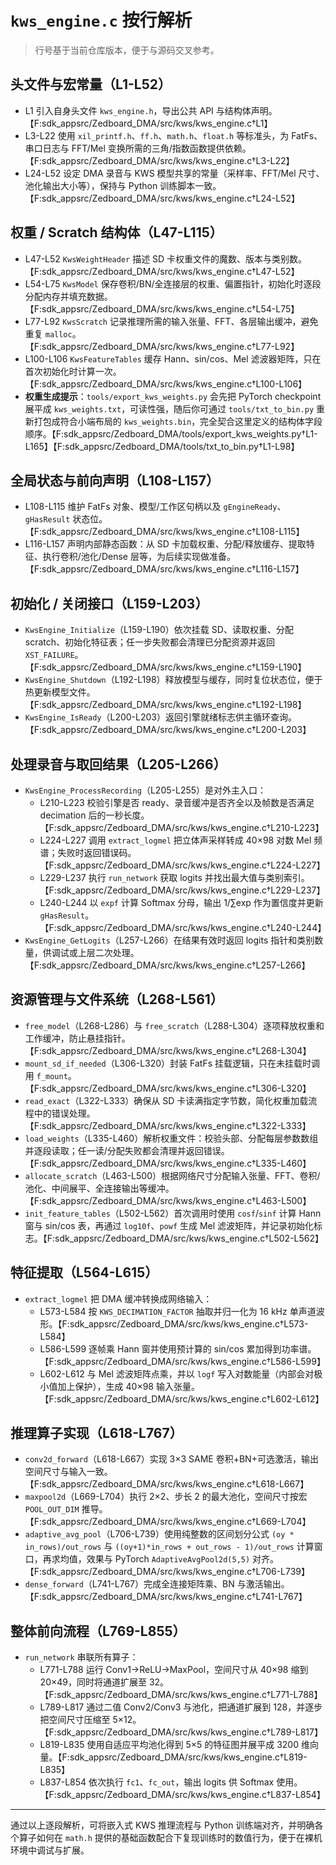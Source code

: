 # `kws_engine.c` 按行解析

> 行号基于当前仓库版本，便于与源码交叉参考。

## 头文件与宏常量（L1-L52）
- L1 引入自身头文件 `kws_engine.h`，导出公共 API 与结构体声明。【F:sdk_appsrc/Zedboard_DMA/src/kws/kws_engine.c†L1】
- L3-L22 使用 `xil_printf.h`、`ff.h`、`math.h`、`float.h` 等标准头，为 FatFs、串口日志与 FFT/Mel 变换所需的三角/指数函数提供依赖。【F:sdk_appsrc/Zedboard_DMA/src/kws/kws_engine.c†L3-L22】
- L24-L52 设定 DMA 录音与 KWS 模型共享的常量（采样率、FFT/Mel 尺寸、池化输出大小等），保持与 Python 训练脚本一致。【F:sdk_appsrc/Zedboard_DMA/src/kws/kws_engine.c†L24-L52】

## 权重 / Scratch 结构体（L47-L115）
- L47-L52 `KwsWeightHeader` 描述 SD 卡权重文件的魔数、版本与类别数。【F:sdk_appsrc/Zedboard_DMA/src/kws/kws_engine.c†L47-L52】
- L54-L75 `KwsModel` 保存卷积/BN/全连接层的权重、偏置指针，初始化时逐段分配内存并填充数据。【F:sdk_appsrc/Zedboard_DMA/src/kws/kws_engine.c†L54-L75】
- L77-L92 `KwsScratch` 记录推理所需的输入张量、FFT、各层输出缓冲，避免重复 `malloc`。【F:sdk_appsrc/Zedboard_DMA/src/kws/kws_engine.c†L77-L92】
- L100-L106 `KwsFeatureTables` 缓存 Hann、sin/cos、Mel 滤波器矩阵，只在首次初始化时计算一次。【F:sdk_appsrc/Zedboard_DMA/src/kws/kws_engine.c†L100-L106】
- **权重生成提示**：`tools/export_kws_weights.py` 会先把 PyTorch checkpoint 展平成 `kws_weights.txt`，可读性强，随后你可通过 `tools/txt_to_bin.py` 重新打包成符合小端布局的 `kws_weights.bin`，完全契合这里定义的结构体字段顺序。【F:sdk_appsrc/Zedboard_DMA/tools/export_kws_weights.py†L1-L165】【F:sdk_appsrc/Zedboard_DMA/tools/txt_to_bin.py†L1-L98】

## 全局状态与前向声明（L108-L157）
- L108-L115 维护 FatFs 对象、模型/工作区句柄以及 `gEngineReady`、`gHasResult` 状态位。【F:sdk_appsrc/Zedboard_DMA/src/kws/kws_engine.c†L108-L115】
- L116-L157 声明内部静态函数：从 SD 卡加载权重、分配/释放缓存、提取特征、执行卷积/池化/Dense 层等，为后续实现做准备。【F:sdk_appsrc/Zedboard_DMA/src/kws/kws_engine.c†L116-L157】

## 初始化 / 关闭接口（L159-L203）
- `KwsEngine_Initialize`（L159-L190）依次挂载 SD、读取权重、分配 scratch、初始化特征表；任一步失败都会清理已分配资源并返回 `XST_FAILURE`。【F:sdk_appsrc/Zedboard_DMA/src/kws/kws_engine.c†L159-L190】
- `KwsEngine_Shutdown`（L192-L198）释放模型与缓存，同时复位状态位，便于热更新模型文件。【F:sdk_appsrc/Zedboard_DMA/src/kws/kws_engine.c†L192-L198】
- `KwsEngine_IsReady`（L200-L203）返回引擎就绪标志供主循环查询。【F:sdk_appsrc/Zedboard_DMA/src/kws/kws_engine.c†L200-L203】

## 处理录音与取回结果（L205-L266）
- `KwsEngine_ProcessRecording`（L205-L255）是对外主入口：
  - L210-L223 校验引擎是否 ready、录音缓冲是否齐全以及帧数是否满足 decimation 后的一秒长度。【F:sdk_appsrc/Zedboard_DMA/src/kws/kws_engine.c†L210-L223】
  - L224-L227 调用 `extract_logmel` 把立体声采样转成 40×98 对数 Mel 频谱；失败时返回错误码。【F:sdk_appsrc/Zedboard_DMA/src/kws/kws_engine.c†L224-L227】
  - L229-L237 执行 `run_network` 获取 logits 并找出最大值与类别索引。【F:sdk_appsrc/Zedboard_DMA/src/kws/kws_engine.c†L229-L237】
  - L240-L244 以 `expf` 计算 Softmax 分母，输出 1/∑exp 作为置信度并更新 `gHasResult`。【F:sdk_appsrc/Zedboard_DMA/src/kws/kws_engine.c†L240-L244】
- `KwsEngine_GetLogits`（L257-L266）在结果有效时返回 logits 指针和类别数量，供调试或上层二次处理。【F:sdk_appsrc/Zedboard_DMA/src/kws/kws_engine.c†L257-L266】

## 资源管理与文件系统（L268-L561）
- `free_model`（L268-L286）与 `free_scratch`（L288-L304）逐项释放权重和工作缓冲，防止悬挂指针。【F:sdk_appsrc/Zedboard_DMA/src/kws/kws_engine.c†L268-L304】
- `mount_sd_if_needed`（L306-L320）封装 FatFs 挂载逻辑，只在未挂载时调用 `f_mount`。【F:sdk_appsrc/Zedboard_DMA/src/kws/kws_engine.c†L306-L320】
- `read_exact`（L322-L333）确保从 SD 卡读满指定字节数，简化权重加载流程中的错误处理。【F:sdk_appsrc/Zedboard_DMA/src/kws/kws_engine.c†L322-L333】
- `load_weights`（L335-L460）解析权重文件：校验头部、分配每层参数数组并逐段读取；任一读/分配失败都会清理并返回错误。【F:sdk_appsrc/Zedboard_DMA/src/kws/kws_engine.c†L335-L460】
- `allocate_scratch`（L463-L500）根据网络尺寸分配输入张量、FFT、卷积/池化、中间展平、全连接输出等缓冲。【F:sdk_appsrc/Zedboard_DMA/src/kws/kws_engine.c†L463-L500】
- `init_feature_tables`（L502-L562）首次调用时使用 `cosf`/`sinf` 计算 Hann 窗与 sin/cos 表，再通过 `log10f`、`powf` 生成 Mel 滤波矩阵，并记录初始化标志。【F:sdk_appsrc/Zedboard_DMA/src/kws/kws_engine.c†L502-L562】

## 特征提取（L564-L615）
- `extract_logmel` 把 DMA 缓冲转换成网络输入：
  - L573-L584 按 `KWS_DECIMATION_FACTOR` 抽取并归一化为 16 kHz 单声道波形。【F:sdk_appsrc/Zedboard_DMA/src/kws/kws_engine.c†L573-L584】
  - L586-L599 逐帧乘 Hann 窗并使用预计算的 sin/cos 累加得到功率谱。【F:sdk_appsrc/Zedboard_DMA/src/kws/kws_engine.c†L586-L599】
  - L602-L612 与 Mel 滤波矩阵点乘，并以 `logf` 写入对数能量（内部会对极小值加上保护），生成 40×98 输入张量。【F:sdk_appsrc/Zedboard_DMA/src/kws/kws_engine.c†L602-L612】

## 推理算子实现（L618-L767）
- `conv2d_forward`（L618-L667）实现 3×3 SAME 卷积+BN+可选激活，输出空间尺寸与输入一致。【F:sdk_appsrc/Zedboard_DMA/src/kws/kws_engine.c†L618-L667】
- `maxpool2d`（L669-L704）执行 2×2、步长 2 的最大池化，空间尺寸按宏 `POOL_OUT_DIM` 推导。【F:sdk_appsrc/Zedboard_DMA/src/kws/kws_engine.c†L669-L704】
- `adaptive_avg_pool`（L706-L739）使用纯整数的区间划分公式 `(oy * in_rows)/out_rows` 与 `((oy+1)*in_rows + out_rows - 1)/out_rows` 计算窗口，再求均值，效果与 PyTorch `AdaptiveAvgPool2d(5,5)` 对齐。【F:sdk_appsrc/Zedboard_DMA/src/kws/kws_engine.c†L706-L739】
- `dense_forward`（L741-L767）完成全连接矩阵乘、BN 与激活输出。【F:sdk_appsrc/Zedboard_DMA/src/kws/kws_engine.c†L741-L767】

## 整体前向流程（L769-L855）
- `run_network` 串联所有算子：
  - L771-L788 运行 Conv1→ReLU→MaxPool，空间尺寸从 40×98 缩到 20×49，同时将通道扩展至 32。【F:sdk_appsrc/Zedboard_DMA/src/kws/kws_engine.c†L771-L788】
  - L789-L817 通过二值 Conv2/Conv3 与池化，把通道扩展到 128，并逐步把空间尺寸压缩至 5×12。【F:sdk_appsrc/Zedboard_DMA/src/kws/kws_engine.c†L789-L817】
  - L819-L835 使用自适应平均池化得到 5×5 的特征图并展平成 3200 维向量。【F:sdk_appsrc/Zedboard_DMA/src/kws/kws_engine.c†L819-L835】
  - L837-L854 依次执行 `fc1`、`fc_out`，输出 logits 供 Softmax 使用。【F:sdk_appsrc/Zedboard_DMA/src/kws/kws_engine.c†L837-L854】

---
通过以上逐段解析，可将嵌入式 KWS 推理流程与 Python 训练端对齐，并明确各个算子如何在 `math.h` 提供的基础函数配合下复现训练时的数值行为，便于在裸机环境中调试与扩展。
